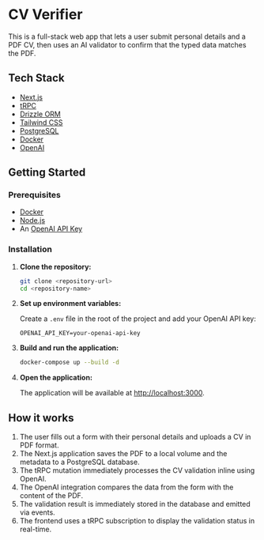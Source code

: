 # CV Verifier

This is a full-stack web app that lets a user submit personal details and a PDF CV, then uses an AI validator to confirm that the typed data matches the PDF.

## Tech Stack

- [Next.js](https://nextjs.org)
- [tRPC](https://trpc.io)
- [Drizzle ORM](https://orm.drizzle.team)
- [Tailwind CSS](https://tailwindcss.com)
- [PostgreSQL](https://www.postgresql.org/)
- [Docker](https://www.docker.com/)
- [OpenAI](https://openai.com/)

## Getting Started

### Prerequisites

- [Docker](https://docs.docker.com/get-docker/)
- [Node.js](https://nodejs.org/en/)
- An [OpenAI API Key](https://platform.openai.com/account/api-keys)

### Installation

1.  **Clone the repository:**

    ```bash
    git clone <repository-url>
    cd <repository-name>
    ```

2.  **Set up environment variables:**

    Create a `.env` file in the root of the project and add your OpenAI API key:

    ```
    OPENAI_API_KEY=your-openai-api-key
    ```

3.  **Build and run the application:**

    ```bash
    docker-compose up --build -d
    ```

4.  **Open the application:**

    The application will be available at [http://localhost:3000](http://localhost:3000).

## How it works

1.  The user fills out a form with their personal details and uploads a CV in PDF format.
2.  The Next.js application saves the PDF to a local volume and the metadata to a PostgreSQL database.
3.  The tRPC mutation immediately processes the CV validation inline using OpenAI.
4.  The OpenAI integration compares the data from the form with the content of the PDF.
5.  The validation result is immediately stored in the database and emitted via events.
6.  The frontend uses a tRPC subscription to display the validation status in real-time.
